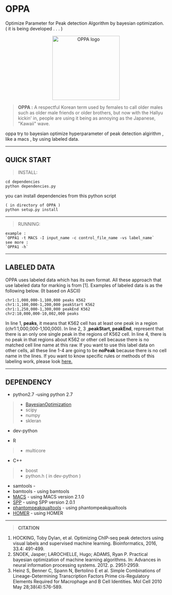 
OPPA
======
Optimize Parameter for Peak detection Algorithm by bayesian optimization. ( it is being developed . . . )

<p align="center">
    <img src="https://github.com/odb9402/OPPA/blob/master/oppa/oppa.jpg" alt="OPPA logo" size=50  width="210" height="200">
</p>

> **OPPA :** A respectful Korean term used by females to call older males such as older male friends or older brothers, but now with the Hallyu kickin' in, people are using it being as annoying as the Japanese, "Kawaii" wave.

oppa try to bayesian optimize hyperparameter of peak detection algirithm , like a macs , by using labeled data.

--------
QUICK START
-------

>INSTALL:
>
> 
	cd dependencies
	python dependencies.py
you can install dependencies from this python script
>		
	( in directory of OPPA )
	python setup.py install

---

>RUNNING:
>
	example :	
    `OPPA1 -t MACS -I input_name -c control_file_name -vs label_name`
    see more :
    `OPPA1 -h`



--------
LABELED DATA
-------
OPPA uses labeled data which has its own format. All these approach that use labeled data for marking is from [1]. Examples of labeled data is as the following below. (It based on ASCII)

> 
	chr1:1,000,000-1,100,000 peaks K562
	chr1:1,100,000-1,200,000 peakStart K562
	chr1:1,250,000-1,300,000 peakEnd K562
	chr2:10,000,000-10,002,000 peaks

In line 1, **peaks**, it means that K562 cell has at least one peak in a region (chr1:1,000,000-1,100,000). In line 2, 3 ,**peakStart, peakEnd**, represent that there is an only one single peak in the regions of K562 cell. In line 4, there is no peak in that regions about K562 or other cell because there is no matched cell line name at this raw. If you want to use this label data on other cells, all these line 1-4 are going to be **noPeak** because there is no cell name in the lines. If you want to know specific rules or methods of this labeling work, please look [here.](https://academic.oup.com/bioinformatics/article/33/4/491/2608653/Optimizing-ChIP-seq-peak-detectors-using-visual)

--------
DEPENDENCY
-------

- python2.7 -using python 2.7
 >- [BayesianOptimization](https://github.com/fmfn/BayesianOptimization)
 >- scipy
 >- numpy
 >- skleran

- dev-python

- R 
 >- multicore
 
- C++
 >- boost
 >- python.h ( in dev-python )
 
- samtools - 
- bamtools - using bamtools
- [MACS](https://github.com/taoliu/MACS) - using MACS version 2.1.0
- [SPP](https://github.com/xinwang2hms/SPP) - using SPP version 2.0.1
- [phantompeakqualtools](https://github.com/kundajelab/phantompeakqualtools) - using phantompeakqualtools
- [HOMER](http://homer.ucsd.edu/homer/) - using HOMER
---------
>**CITATION**
1. HOCKING, Toby Dylan, et al. Optimizing ChIP-seq peak detectors using visual labels and supervised machine learning. Bioinformatics, 2016, 33.4: 491-499.
2.  SNOEK, Jasper; LAROCHELLE, Hugo; ADAMS, Ryan P. Practical bayesian optimization of machine learning algorithms. In: Advances in neural information processing systems. 2012. p. 2951-2959.
3. Heinz S, Benner C, Spann N, Bertolino E et al. Simple Combinations of Lineage-Determining Transcription Factors Prime cis-Regulatory Elements Required for Macrophage and B Cell Identities. Mol Cell 2010 May 28;38(4):576-589.
